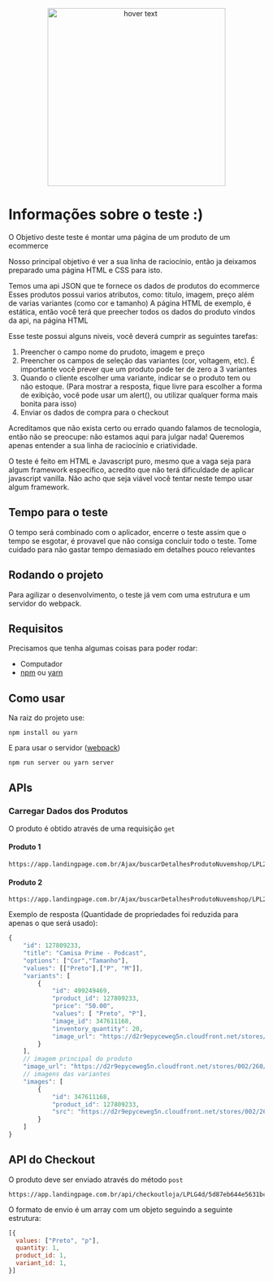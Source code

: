 <p align="center">
  <img src="https://app.landingpage.com.br/construtor/assets/imagens/By.png" width="350" title="hover text">
</p>

# Informações sobre o teste :)

O Objetivo deste teste é montar uma página de um produto de um ecommerce

Nosso principal objetivo é ver a sua linha de raciocínio, então ja deixamos preparado uma página HTML e CSS para isto.

Temos uma api JSON que te fornece os dados de produtos do ecommerce 
Esses produtos possui varios atributos, como: titulo, imagem, preço além de varias variantes (como cor e tamanho)
A página HTML de exemplo, é estática, então você terá que preecher todos os dados do produto vindos da api, na página HTML

Esse teste possui alguns niveis, você deverá cumprir as seguintes tarefas:

1.  Preencher o campo nome do prudoto, imagem e preço
2.  Preencher os campos de seleção das variantes (cor, voltagem, etc). É importante você prever que um produto pode ter de zero a 3 variantes
3.  Quando o cliente escolher uma variante, indicar se o produto tem ou não estoque. (Para mostrar a resposta, fique livre para escolher a forma de exibição, você pode usar um alert(), ou utilizar qualquer forma mais bonita para isso)
4.  Enviar os dados de compra para o checkout

Acreditamos que não exista certo ou errado quando falamos de tecnologia, então não se preocupe: não estamos aqui para julgar nada! Queremos apenas entender a sua linha de raciocínio e criatividade.

O teste é feito em HTML e Javascript puro, mesmo que a vaga seja para algum framework específico, acredito que não terá dificuldade de aplicar javascript vanilla.
Não acho que seja viável você tentar neste tempo usar algum framework.

## Tempo para o teste
O tempo será combinado com o aplicador, encerre o teste assim que o tempo se esgotar, é provavel que não consiga concluir todo o teste.
Tome cuidado para não gastar tempo demasiado em detalhes pouco relevantes

## Rodando o projeto

Para agilizar o desenvolvimento, o teste já vem com uma estrutura e um servidor do webpack.

## Requisitos
Precisamos que tenha algumas coisas para poder rodar:
- Computador
- [npm](https://www.npmjs.com/) ou [yarn](https://yarnpkg.com/)

## Como usar

Na raiz do projeto use:
```
npm install ou yarn
```

E para usar o servidor ([webpack](https://webpack.js.org/))

```
npm run server ou yarn server
```
## APIs

### Carregar Dados dos Produtos

O produto é obtido através de uma requisição `get`
#### Produto 1
```
https://app.landingpage.com.br/Ajax/buscarDetalhesProdutoNuvemshop/LPL2gc/180064575
```
#### Produto 2
```
https://app.landingpage.com.br/Ajax/buscarDetalhesProdutoNuvemshop/LPL2gc/180064631
```


Exemplo de resposta (Quantidade de propriedades foi reduzida para apenas o que será usado):

````javascript
{
    "id": 127809233,
    "title": "Camisa Prime - Podcast",
    "options": ["Cor","Tamanho"],
    "values": [["Preto"],["P", "M"]],
    "variants": [
        {
            "id": 499249469,
            "product_id": 127809233,
            "price": "50.00",
            "values": [ "Preto", "P"],
            "image_id": 347611168,
            "inventory_quantity": 20,
            "image_url": "https://d2r9epyceweg5n.cloudfront.net/stores/002/260/878/products/php1aciy61-8cc5b53686d728f5c516589604020929-1024-1024.png"
        }
    ],
    // imagem principal do produto
    "image_url": "https://d2r9epyceweg5n.cloudfront.net/stores/002/260/878/products/php1aciy61-8cc5b53686d728f5c516589604020929-1024-1024.png",
    // imagens das variantes
    "images": [
        {
            "id": 347611168,
            "product_id": 127809233,
            "src": "https://d2r9epyceweg5n.cloudfront.net/stores/002/260/878/products/php1aciy61-8cc5b53686d728f5c516589604020929-1024-1024.png"
        }
    ]
}
````
## API do Checkout

O produto deve ser enviado através do método `post`
```
https://app.landingpage.com.br/api/checkoutloja/LPLG4d/5d87eb644e5631bc6a03f1e43a804e1c
```

O formato de envio é um array com um objeto seguindo a seguinte estrutura:
````javascript
[{
  values: ["Preto", "p"],
  quantity: 1,
  product_id: 1,
  variant_id: 1,
}]
````
